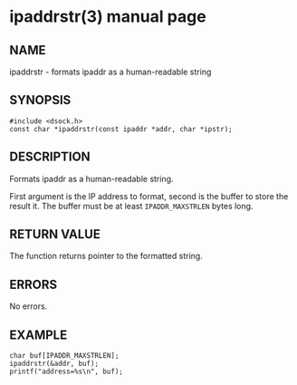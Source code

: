 # ipaddrstr(3) manual page

## NAME

ipaddrstr - formats ipaddr as a human-readable string

## SYNOPSIS

```
#include <dsock.h>
const char *ipaddrstr(const ipaddr *addr, char *ipstr);
```

## DESCRIPTION

Formats ipaddr as a human-readable string.

First argument is the IP address to format, second is the buffer to store the result it. The buffer must be at least `IPADDR_MAXSTRLEN` bytes long.

## RETURN VALUE

The function returns pointer to the formatted string.

## ERRORS

No errors.

## EXAMPLE

```
char buf[IPADDR_MAXSTRLEN];
ipaddrstr(&addr, buf);
printf("address=%s\n", buf);
```

